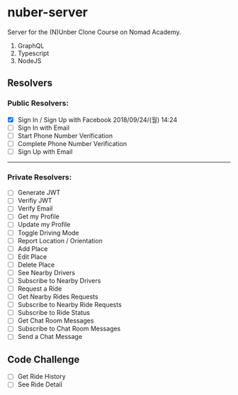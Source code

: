 # nuber-server

Server for the (N)Unber Clone Course on Nomad Academy.

1. GraphQL
2. Typescript
3. NodeJS

## Resolvers

### Public Resolvers:

- [x] Sign In / Sign Up with Facebook 2018/09/24/(월) 14:24
- [ ] Sign In with Email
- [ ] Start Phone Number Verification
- [ ] Complete Phone Number Verification
- [ ] Sign Up with Email

---

### Private Resolvers:

- [ ] Generate JWT
- [ ] Verifiy JWT
- [ ] Verify Email
- [ ] Get my Profile
- [ ] Update my Profile
- [ ] Toggle Driving Mode
- [ ] Report Location / Orientation
- [ ] Add Place
- [ ] Edit Place
- [ ] Delete Place
- [ ] See Nearby Drivers
- [ ] Subscribe to Nearby Drivers
- [ ] Request a Ride
- [ ] Get Nearby Rides Requests
- [ ] Subscribe to Nearby Ride Requests
- [ ] Subscribe to Ride Status
- [ ] Get Chat Room Messages
- [ ] Subscribe to Chat Room Messages
- [ ] Send a Chat Message

## Code Challenge

- [ ] Get Ride History
- [ ] See Ride Detail
